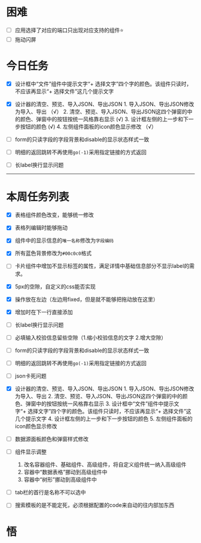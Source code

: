 
# 困难
- [ ] 应用选择了对应的端口只出现对应支持的组件⭐
- [ ] 拖动闪屏

# 今日任务
- [x] 设计框中“文件”组件中提示文字“+ 选择文字”四个字的颜色。该组件只读时，不应该再显示“+ 选择文件”这几个提示文字

- [x] 设计器的清空、预览、导入JSON、导出JSON
      1. 导入JSON、导出JSON修改为导入、导出 （√）
      2. 清空、预览、导入JSON、导出JSON这四个弹窗的中的颜色、弹窗中的按钮按统一风格靠右显示  (√)
      3. 设计框左侧的上一步和下一步按钮的颜色 (√)
      4. 左侧组件面板的icon颜色显示修改 （√）

- [ ] form的只读字段的字段背景和disable的显示状态样式一致
- [ ] 明细的返回跳转不再使用`go(-1)`采用指定链接的方式返回
- [ ] 长label换行显示问题

------
# 本周任务列表
- [x] 表格组件颜色改变，能够统一修改
- [x] 表格列编辑时能够拖动
- [x] 组件中的显示信息的`唯一名称`修改为`字段编码`

- [x] 所有蓝色背景修改为`#00c0c0`格式
- [ ] 卡片组件中增加不显示标签的属性，满足详情中基础信息部分不显示label的需求。
- [x] 5px的空隙，自定义的css能否实现
- [x] 操作放在左边（左边用fixed，但是就不能够把拖动放在这里）
- [x] 增加时在下一行直接添加
- [ ] 长label换行显示问题
- [ ] 必填输入校验信息留些空隙（1.缩小校验信息的文字 2.增大空隙）
- [ ] form的只读字段的字段背景和disable的显示状态样式一致
- [ ] 明细的返回跳转不再使用`go(-1)`采用指定链接的方式返回
- [ ] json卡死问题

- [x] 设计器的清空、预览、导入JSON、导出JSON
      1. 导入JSON、导出JSON修改为导入、导出
      2. 清空、预览、导入JSON、导出JSON这四个弹窗的中的颜色、弹窗中的按钮按统一风格靠右显示
      3. 设计框中“文件”组件中提示文字“+ 选择文字”四个字的颜色。该组件只读时，不应该再显示“+ 选择文件”这几个提示文字
      4. 设计框左侧的上一步和下一步按钮的颜色
      5. 左侧组件面板的icon颜色显示修改

- [ ] 数据源面板颜色和弹窗样式修改

- [ ] 组件显示调整
    1. 改名容器组件、基础组件、高级组件，将自定义组件统一纳入高级组件
    2. 容器中“数据表格”挪动到高级组件中
    3. 容器中“树形”挪动到高级组件中

- [ ] tab栏的首行是名称不可以选中
- [ ] 搜索模板的是不能定死，必须根据配置的code来自动的往内部加东西

# 悟